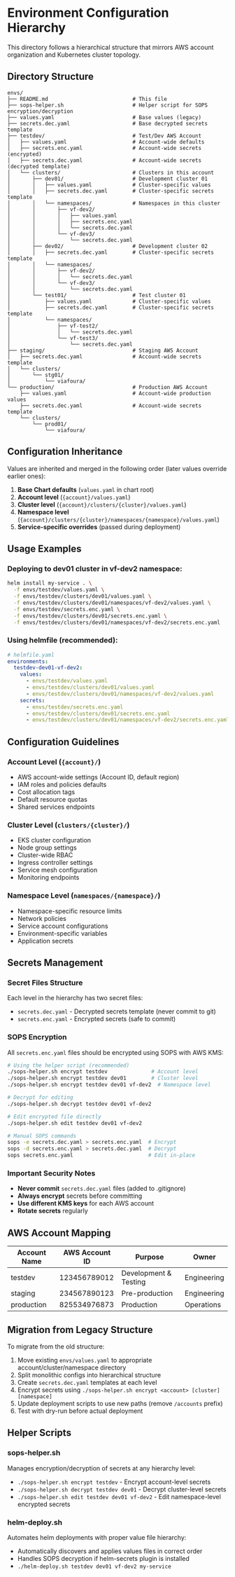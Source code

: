 # Environment Configuration Hierarchy

This directory follows a hierarchical structure that mirrors AWS account organization and Kubernetes cluster topology.

## Directory Structure

```
envs/
├── README.md                           # This file
├── sops-helper.sh                      # Helper script for SOPS encryption/decryption
├── values.yaml                         # Base values (legacy)
├── secrets.dec.yaml                    # Base decrypted secrets template
├── testdev/                            # Test/Dev AWS Account
│   ├── values.yaml                     # Account-wide defaults
│   ├── secrets.enc.yaml                # Account-wide secrets (encrypted)
│   ├── secrets.dec.yaml                # Account-wide secrets (decrypted template)
│   └── clusters/                       # Clusters in this account
│       ├── dev01/                      # Development cluster 01
│       │   ├── values.yaml             # Cluster-specific values
│       │   ├── secrets.dec.yaml        # Cluster-specific secrets template
│       │   └── namespaces/             # Namespaces in this cluster
│       │       ├── vf-dev2/
│       │       │   ├── values.yaml
│       │       │   ├── secrets.enc.yaml
│       │       │   └── secrets.dec.yaml
│       │       └── vf-dev3/
│       │           └── secrets.dec.yaml
│       ├── dev02/                      # Development cluster 02
│       │   ├── secrets.dec.yaml        # Cluster-specific secrets template
│       │   └── namespaces/
│       │       ├── vf-dev2/
│       │       │   └── secrets.dec.yaml
│       │       └── vf-dev3/
│       │           └── secrets.dec.yaml
│       └── test01/                     # Test cluster 01
│           ├── values.yaml             # Cluster-specific values
│           ├── secrets.dec.yaml        # Cluster-specific secrets template
│           └── namespaces/
│               ├── vf-test2/
│               │   └── secrets.dec.yaml
│               └── vf-test3/
│                   └── secrets.dec.yaml
├── staging/                            # Staging AWS Account
│   ├── secrets.dec.yaml                # Account-wide secrets template
│   └── clusters/
│       └── stg01/
│           └── viafoura/
└── production/                         # Production AWS Account
    ├── values.yaml                     # Account-wide production values
    ├── secrets.dec.yaml                # Account-wide secrets template
    └── clusters/
        └── prod01/
            └── viafoura/
```

## Configuration Inheritance

Values are inherited and merged in the following order (later values override earlier ones):

1. **Base Chart defaults** (`values.yaml` in chart root)
2. **Account level** (`{account}/values.yaml`)
3. **Cluster level** (`{account}/clusters/{cluster}/values.yaml`)
4. **Namespace level** (`{account}/clusters/{cluster}/namespaces/{namespace}/values.yaml`)
5. **Service-specific overrides** (passed during deployment)

## Usage Examples

### Deploying to dev01 cluster in vf-dev2 namespace:
```bash
helm install my-service . \
  -f envs/testdev/values.yaml \
  -f envs/testdev/clusters/dev01/values.yaml \
  -f envs/testdev/clusters/dev01/namespaces/vf-dev2/values.yaml \
  -f envs/testdev/secrets.enc.yaml \
  -f envs/testdev/clusters/dev01/secrets.enc.yaml \
  -f envs/testdev/clusters/dev01/namespaces/vf-dev2/secrets.enc.yaml
```

### Using helmfile (recommended):
```yaml
# helmfile.yaml
environments:
  testdev-dev01-vf-dev2:
    values:
      - envs/testdev/values.yaml
      - envs/testdev/clusters/dev01/values.yaml
      - envs/testdev/clusters/dev01/namespaces/vf-dev2/values.yaml
    secrets:
      - envs/testdev/secrets.enc.yaml
      - envs/testdev/clusters/dev01/secrets.enc.yaml
      - envs/testdev/clusters/dev01/namespaces/vf-dev2/secrets.enc.yaml
```

## Configuration Guidelines

### Account Level (`{account}/`)
- AWS account-wide settings (Account ID, default region)
- IAM roles and policies defaults
- Cost allocation tags
- Default resource quotas
- Shared services endpoints

### Cluster Level (`clusters/{cluster}/`)
- EKS cluster configuration
- Node group settings
- Cluster-wide RBAC
- Ingress controller settings
- Service mesh configuration
- Monitoring endpoints

### Namespace Level (`namespaces/{namespace}/`)
- Namespace-specific resource limits
- Network policies
- Service account configurations
- Environment-specific variables
- Application secrets

## Secrets Management

### Secret Files Structure
Each level in the hierarchy has two secret files:
- `secrets.dec.yaml` - Decrypted secrets template (never commit to git)
- `secrets.enc.yaml` - Encrypted secrets (safe to commit)

### SOPS Encryption

All `secrets.enc.yaml` files should be encrypted using SOPS with AWS KMS:

```bash
# Using the helper script (recommended)
./sops-helper.sh encrypt testdev              # Account level
./sops-helper.sh encrypt testdev dev01        # Cluster level
./sops-helper.sh encrypt testdev dev01 vf-dev2  # Namespace level

# Decrypt for editing
./sops-helper.sh decrypt testdev dev01 vf-dev2

# Edit encrypted file directly
./sops-helper.sh edit testdev dev01 vf-dev2

# Manual SOPS commands
sops -e secrets.dec.yaml > secrets.enc.yaml  # Encrypt
sops -d secrets.enc.yaml > secrets.dec.yaml  # Decrypt
sops secrets.enc.yaml                        # Edit in-place
```

### Important Security Notes
- **Never commit** `secrets.dec.yaml` files (added to .gitignore)
- **Always encrypt** secrets before committing
- **Use different KMS keys** for each AWS account
- **Rotate secrets** regularly

## AWS Account Mapping

| Account Name | AWS Account ID | Purpose | Owner |
|--------------|----------------|---------|-------|
| testdev | 123456789012 | Development & Testing | Engineering |
| staging | 234567890123 | Pre-production | Engineering |
| production | 825534976873 | Production | Operations |

## Migration from Legacy Structure

To migrate from the old structure:
1. Move existing `envs/values.yaml` to appropriate account/cluster/namespace directory
2. Split monolithic configs into hierarchical structure
3. Create `secrets.dec.yaml` templates at each level
4. Encrypt secrets using `./sops-helper.sh encrypt <account> [cluster] [namespace]`
5. Update deployment scripts to use new paths (remove `/accounts` prefix)
6. Test with dry-run before actual deployment

## Helper Scripts

### sops-helper.sh
Manages encryption/decryption of secrets at any hierarchy level:
- `./sops-helper.sh encrypt testdev` - Encrypt account-level secrets
- `./sops-helper.sh decrypt testdev dev01` - Decrypt cluster-level secrets
- `./sops-helper.sh edit testdev dev01 vf-dev2` - Edit namespace-level encrypted secrets

### helm-deploy.sh
Automates helm deployments with proper value file hierarchy:
- Automatically discovers and applies values files in correct order
- Handles SOPS decryption if helm-secrets plugin is installed
- `./helm-deploy.sh testdev dev01 vf-dev2 my-service`
